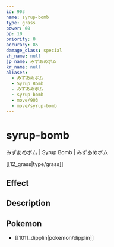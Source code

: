 ```yaml
---
id: 903
name: syrup-bomb
type: grass
power: 60
pp: 10
priority: 0
accuracy: 85
damage_class: special
zh_name: null
jp_name: みずあめボム
kr_name: null
aliases:
  - みずあめボム
  - Syrup Bomb
  - みずあめボム
  - syrup-bomb
  - move/903
  - move/syrup-bomb
---
```

# syrup-bomb
    
みずあめボム | Syrup Bomb | みずあめボム

[[12_grass|type/grass]]

## Effect



## Description



## Pokemon

- [[1011_dipplin|pokemon/dipplin]]


